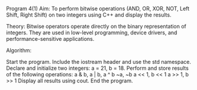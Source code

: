 Program 4(1)
 Aim:
To perform bitwise operations (AND, OR, XOR, NOT, Left Shift, Right Shift) on two integers using C++ and display the results.

Theory:
Bitwise operators operate directly on the binary representation of integers. They are used in low-level programming, device drivers, and performance-sensitive applications.

Algorithm:

Start the program.
Include the iostream header and use the std namespace.
Declare and initialize two integers: a = 21, b = 18.
Perform and store results of the following operations:
a & b, a | b, a ^ b
~a, ~b
a << 1, b << 1
a >> 1, b >> 1
Display all results using cout.
End the program.



